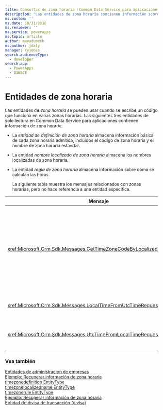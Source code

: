 ```yaml
---
title: Consultas de zona horaria (Common Data Service para aplicaciones) | Microsoft Docs
description: 'Las entidades de zona horaria contienen información sobre zonas horarias, como la zona horaria soportada, el código de zona horaria, la zona horaria localizada, y almacena información sobre cómo se calculan los tiempos.'
ms.custom: ''
ms.date: 10/31/2018
ms.reviewer: ''
ms.service: powerapps
ms.topic: article
author: mayadumesh
ms.author: jdaly
manager: ryjones
search.audienceType:
  - developer
search.app:
  - PowerApps
  - D365CE
---
```

# <a name="time-zone-entities"></a>Entidades de zona horaria

Las entidades de *zona horaria* se pueden usar cuando se escribe un código que funciona en varias zonas horarias. Las siguientes tres entidades de solo lectura en Common Data Service para aplicaciones contienen información de zona horaria:  
  
- La *entidad de definición de zona horaria* almacena información básica de cada zona horaria admitida, incluidos el código de zona horaria y el nombre de zona horaria estándar.  
  
- La entidad *nombre localizado de zona horaria* almacena los nombres localizadas de zona horaria.  
  
- La entidad *regla de zona horaria* almacena información sobre cómo se calculan las horas.  
  
  La siguiente tabla muestra los mensajes relacionados con zonas horarias, pero no hace referencia a una entidad específica.  
  
|Mensaje|Descripción|  
|-------------|-----------------|  
|<xref:Microsoft.Crm.Sdk.Messages.GetTimeZoneCodeByLocalizedNameRequest>|Recupera todas las definiciones de zona horaria para la configuración regional especificada y devuelve solo el atributo del nombre para mostrar.|  
|<xref:Microsoft.Crm.Sdk.Messages.LocalTimeFromUtcTimeRequest>|Recupera la hora local de la hora UTC especificada.|  
|<xref:Microsoft.Crm.Sdk.Messages.UtcTimeFromLocalTimeRequest>|Recupera la hora UTC para la hora local especificada.|  
  
### <a name="see-also"></a>Vea también  
 [Entidades de administración de empresas](/dynamics365/customer-engagement/developer/business-management-entities)   
 [Ejemplo: Recuperar información de zona horaria](org-service/samples/retrieve-time-zone-information.md)   
 [timezonedefinition EntityType](reference/entities/timezonedefinition.md)   
 [timezonelocalizedname EntityType](reference/entities/timezonelocalizedname.md)   
 [timezonerule EntityType](reference/entities/timezonerule.md)   
 [Ejemplo: Recuperar información de zona horaria](org-service/samples/retrieve-time-zone-information.md)   
 [Entidad de divisa de transacción (divisa)](transaction-currency-currency-entity.md)
